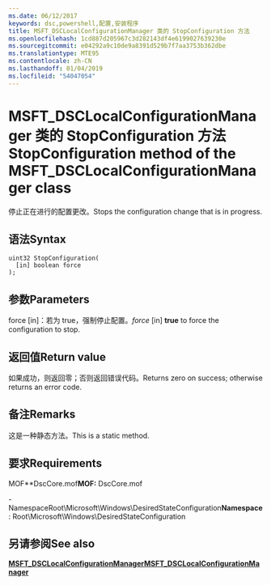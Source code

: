 ```yaml
---
ms.date: 06/12/2017
keywords: dsc,powershell,配置,安装程序
title: MSFT_DSCLocalConfigurationManager 类的 StopConfiguration 方法
ms.openlocfilehash: 1cd887d205967c3d282143df4e6199027639230e
ms.sourcegitcommit: e04292a9c10de9a8391d529b7f7aa3753b362dbe
ms.translationtype: MTE95
ms.contentlocale: zh-CN
ms.lasthandoff: 01/04/2019
ms.locfileid: "54047054"
---
```

# <a name="stopconfiguration-method-of-the-msftdsclocalconfigurationmanager-class"></a><span data-ttu-id="c6018-103">MSFT_DSCLocalConfigurationManager 类的 StopConfiguration 方法</span><span class="sxs-lookup"><span data-stu-id="c6018-103">StopConfiguration method of the MSFT_DSCLocalConfigurationManager class</span></span>

<span data-ttu-id="c6018-104">停止正在进行的配置更改。</span><span class="sxs-lookup"><span data-stu-id="c6018-104">Stops the configuration change that is in progress.</span></span>

## <a name="syntax"></a><span data-ttu-id="c6018-105">语法</span><span class="sxs-lookup"><span data-stu-id="c6018-105">Syntax</span></span>

```mof
uint32 StopConfiguration(
  [in] boolean force
);
```

## <a name="parameters"></a><span data-ttu-id="c6018-106">参数</span><span class="sxs-lookup"><span data-stu-id="c6018-106">Parameters</span></span>

<span data-ttu-id="c6018-107">force \[in\]：若为 true，强制停止配置。</span><span class="sxs-lookup"><span data-stu-id="c6018-107">*force* \[in\] **true** to force the configuration to stop.</span></span>

## <a name="return-value"></a><span data-ttu-id="c6018-108">返回值</span><span class="sxs-lookup"><span data-stu-id="c6018-108">Return value</span></span>

<span data-ttu-id="c6018-109">如果成功，则返回零；否则返回错误代码。</span><span class="sxs-lookup"><span data-stu-id="c6018-109">Returns zero on success; otherwise returns an error code.</span></span>

## <a name="remarks"></a><span data-ttu-id="c6018-110">备注</span><span class="sxs-lookup"><span data-stu-id="c6018-110">Remarks</span></span>

<span data-ttu-id="c6018-111">这是一种静态方法。</span><span class="sxs-lookup"><span data-stu-id="c6018-111">This is a static method.</span></span>

## <a name="requirements"></a><span data-ttu-id="c6018-112">要求</span><span class="sxs-lookup"><span data-stu-id="c6018-112">Requirements</span></span>

<span data-ttu-id="c6018-113">MOF\*\*DscCore.mof</span><span class="sxs-lookup"><span data-stu-id="c6018-113">**MOF:** DscCore.mof</span></span>

<span data-ttu-id="c6018-114">-NamespaceRoot\Microsoft\Windows\DesiredStateConfiguration</span><span class="sxs-lookup"><span data-stu-id="c6018-114">**Namespace**: Root\Microsoft\Windows\DesiredStateConfiguration</span></span>

## <a name="see-also"></a><span data-ttu-id="c6018-115">另请参阅</span><span class="sxs-lookup"><span data-stu-id="c6018-115">See also</span></span>

[<span data-ttu-id="c6018-116">**MSFT_DSCLocalConfigurationManager**</span><span class="sxs-lookup"><span data-stu-id="c6018-116">**MSFT_DSCLocalConfigurationManager**</span></span>](msft-dsclocalconfigurationmanager.md)